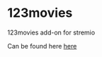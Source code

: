 # 123movies

123movies add-on for stremio

Can be found here [here](https://app.strem.io/shell-v4.4/#/addons/community/all?addon=https%3A%2F%2Fmovies123-strem.herokuapp.com%2Fmanifest.json)
